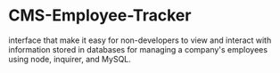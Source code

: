 # CMS-Employee-Tracker
interface that make it easy for non-developers to view and interact with information stored in databases for managing a company's employees using node, inquirer, and MySQL.
